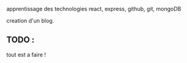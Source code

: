 apprentissage des technologies react, express, github, git, mongoDB

creation d'un blog.

## TODO :
tout est a faire !